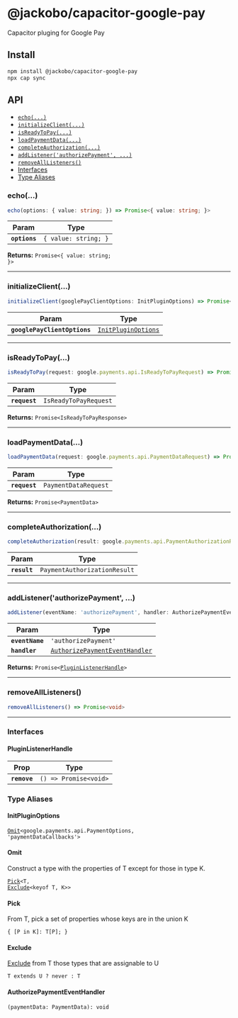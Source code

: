 # @jackobo/capacitor-google-pay

Capacitor pluging for Google Pay

## Install

```bash
npm install @jackobo/capacitor-google-pay
npx cap sync
```

## API

<docgen-index>

* [`echo(...)`](#echo)
* [`initializeClient(...)`](#initializeclient)
* [`isReadyToPay(...)`](#isreadytopay)
* [`loadPaymentData(...)`](#loadpaymentdata)
* [`completeAuthorization(...)`](#completeauthorization)
* [`addListener('authorizePayment', ...)`](#addlistenerauthorizepayment-)
* [`removeAllListeners()`](#removealllisteners)
* [Interfaces](#interfaces)
* [Type Aliases](#type-aliases)

</docgen-index>

<docgen-api>
<!--Update the source file JSDoc comments and rerun docgen to update the docs below-->

### echo(...)

```typescript
echo(options: { value: string; }) => Promise<{ value: string; }>
```

| Param         | Type                            |
| ------------- | ------------------------------- |
| **`options`** | <code>{ value: string; }</code> |

**Returns:** <code>Promise&lt;{ value: string; }&gt;</code>

--------------------


### initializeClient(...)

```typescript
initializeClient(googlePayClientOptions: InitPluginOptions) => Promise<void>
```

| Param                        | Type                                                            |
| ---------------------------- | --------------------------------------------------------------- |
| **`googlePayClientOptions`** | <code><a href="#initpluginoptions">InitPluginOptions</a></code> |

--------------------


### isReadyToPay(...)

```typescript
isReadyToPay(request: google.payments.api.IsReadyToPayRequest) => Promise<google.payments.api.IsReadyToPayResponse>
```

| Param         | Type                             |
| ------------- | -------------------------------- |
| **`request`** | <code>IsReadyToPayRequest</code> |

**Returns:** <code>Promise&lt;IsReadyToPayResponse&gt;</code>

--------------------


### loadPaymentData(...)

```typescript
loadPaymentData(request: google.payments.api.PaymentDataRequest) => Promise<google.payments.api.PaymentData>
```

| Param         | Type                            |
| ------------- | ------------------------------- |
| **`request`** | <code>PaymentDataRequest</code> |

**Returns:** <code>Promise&lt;PaymentData&gt;</code>

--------------------


### completeAuthorization(...)

```typescript
completeAuthorization(result: google.payments.api.PaymentAuthorizationResult) => Promise<void>
```

| Param        | Type                                    |
| ------------ | --------------------------------------- |
| **`result`** | <code>PaymentAuthorizationResult</code> |

--------------------


### addListener('authorizePayment', ...)

```typescript
addListener(eventName: 'authorizePayment', handler: AuthorizePaymentEventHandler) => Promise<PluginListenerHandle>
```

| Param           | Type                                                                                  |
| --------------- | ------------------------------------------------------------------------------------- |
| **`eventName`** | <code>'authorizePayment'</code>                                                       |
| **`handler`**   | <code><a href="#authorizepaymenteventhandler">AuthorizePaymentEventHandler</a></code> |

**Returns:** <code>Promise&lt;<a href="#pluginlistenerhandle">PluginListenerHandle</a>&gt;</code>

--------------------


### removeAllListeners()

```typescript
removeAllListeners() => Promise<void>
```

--------------------


### Interfaces


#### PluginListenerHandle

| Prop         | Type                                      |
| ------------ | ----------------------------------------- |
| **`remove`** | <code>() =&gt; Promise&lt;void&gt;</code> |


### Type Aliases


#### InitPluginOptions

<code><a href="#omit">Omit</a>&lt;google.payments.api.PaymentOptions, 'paymentDataCallbacks'&gt;</code>


#### Omit

Construct a type with the properties of T except for those in type K.

<code><a href="#pick">Pick</a>&lt;T, <a href="#exclude">Exclude</a>&lt;keyof T, K&gt;&gt;</code>


#### Pick

From T, pick a set of properties whose keys are in the union K

<code>{ [P in K]: T[P]; }</code>


#### Exclude

<a href="#exclude">Exclude</a> from T those types that are assignable to U

<code>T extends U ? never : T</code>


#### AuthorizePaymentEventHandler

<code>(paymentData: PaymentData): void</code>

</docgen-api>
